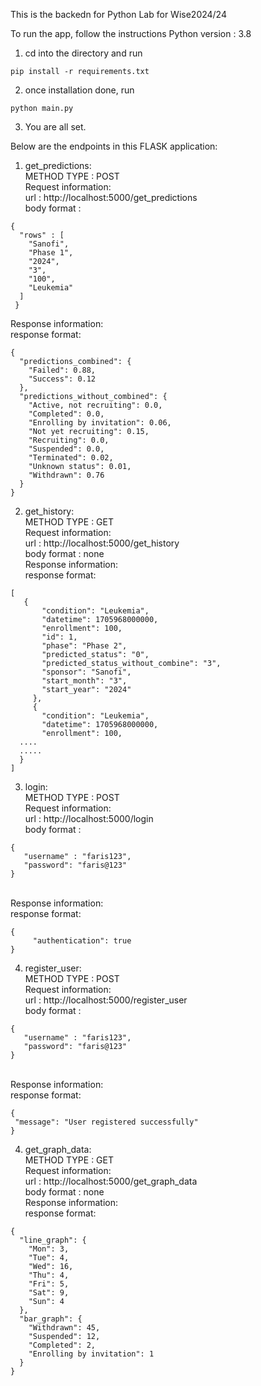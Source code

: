 This is the backedn for Python Lab for Wise2024/24

To run the app, follow the instructions
Python version : 3.8

1. cd into the directory and run
```
pip install -r requirements.txt
```
2. once installation done, run 
```
python main.py
```
3. You are all set.
   
Below are the endpoints in this FLASK application:

1. get_predictions:
   <br/>METHOD TYPE : POST
   <br/>Request information:
      <br/>url : http://localhost:5000/get_predictions
      <br/>body format :
```
{
  "rows" : [
    "Sanofi",
    "Phase 1",
    "2024",
    "3",
    "100",
    "Leukemia"
  ]
 }
```
  Response information:
    <br/>response format: 
 ```
 {
   "predictions_combined": {
     "Failed": 0.88,
     "Success": 0.12
   },
   "predictions_without_combined": {
     "Active, not recruiting": 0.0,
     "Completed": 0.0,
     "Enrolling by invitation": 0.06,
     "Not yet recruiting": 0.15,
     "Recruiting": 0.0,
     "Suspended": 0.0,
     "Terminated": 0.02,
     "Unknown status": 0.01,
     "Withdrawn": 0.76
   }
 }
 ```

2. get_history:
   <br/>METHOD TYPE : GET
   <br/>Request information:
      <br/>url : http://localhost:5000/get_history
      <br/>body format : none
  <br/>Response information:
    <br/>response format:
```
[
   {
       "condition": "Leukemia",
       "datetime": 1705968000000,
       "enrollment": 100,
       "id": 1,
       "phase": "Phase 2",
       "predicted_status": "0",
       "predicted_status_without_combine": "3",
       "sponsor": "Sanofi",
       "start_month": "3",
       "start_year": "2024"
     },
     {
       "condition": "Leukemia",
       "datetime": 1705968000000,
       "enrollment": 100,
  ....
  .....
  }
]
```

3. login:
   <br/>METHOD TYPE : POST
   <br/>Request information:
      <br/>url : http://localhost:5000/login
      <br/>body format :
```
{
   "username" : "faris123",
   "password": "faris@123"
}
```
  <br/>Response information:
    <br/>response format:
```
{
     "authentication": true
}
```

4. register_user:
   <br/>METHOD TYPE : POST
   <br/>Request information:
      <br/>url : http://localhost:5000/register_user
      <br/>body format :
```
{
   "username" : "faris123",
   "password": "faris@123"
}
```
  <br/>Response information:
    <br/>response format: 
```
{
 "message": "User registered successfully"
}
```

4. get_graph_data:
   <br/>METHOD TYPE : GET
   <br/>Request information:
      <br/>url : http://localhost:5000/get_graph_data
      <br/>body format : none
  <br/>Response information:
    <br/>response format: 
```
{
  "line_graph": {
    "Mon": 3,
    "Tue": 4,
    "Wed": 16,
    "Thu": 4,
    "Fri": 5,
    "Sat": 9,
    "Sun": 4
  },
  "bar_graph": {
    "Withdrawn": 45,
    "Suspended": 12,
    "Completed": 2,
    "Enrolling by invitation": 1
  }
}
```
